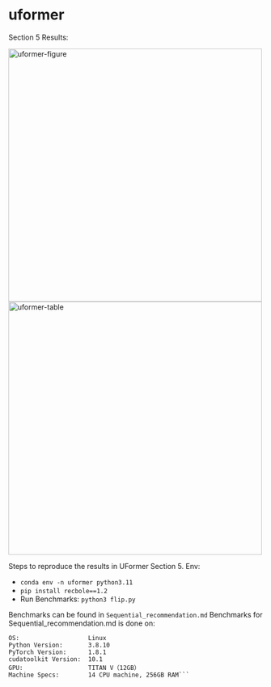 # uformer
Section 5 Results:

<img width="501" alt="uformer-figure" src="https://github.com/user-attachments/assets/56ba9e92-74ca-420b-be71-d5896669f9f2">
<img width="501" alt="uformer-table" src="https://github.com/user-attachments/assets/e5ea907d-bfd5-4fba-b5b5-3377a834c242">



Steps to reproduce the results in UFormer Section 5.
Env:
- `conda env -n uformer python3.11`
- `pip install recbole==1.2`
- Run Benchmarks: `python3 flip.py`


Benchmarks can be found in `Sequential_recommendation.md`
Benchmarks for Sequential_recommendation.md is done on:
```
OS:                   Linux
Python Version:       3.8.10
PyTorch Version:      1.8.1
cudatoolkit Version:  10.1
GPU:                  TITAN V（12GB）
Machine Specs:        14 CPU machine, 256GB RAM```
